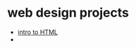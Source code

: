 # web design projects

<ul>
<li><a href="intro to HTML"/index.html" target="_blank">intro to HTML</a><li>

</ul>

